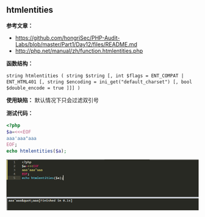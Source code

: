 ## htmlentities

**参考文章：**
- https://github.com/hongriSec/PHP-Audit-Labs/blob/master/Part1/Day12/files/README.md
- http://php.net/manual/zh/function.htmlentities.php

**函数结构：**
```
string htmlentities ( string $string [, int $flags = ENT_COMPAT | ENT_HTML401 [, string $encoding = ini_get("default_charset") [, bool $double_encode = true ]]] )
```

**使用缺陷：**
默认情况下只会过滤双引号  

**测试代码：**
```php
<?php
$a=<<<EOF
aaa'aaa"aaa
EOF;
echo htmlentities($a);
```
![](/images/19-7-9_PHP_htmlentities_1.png)